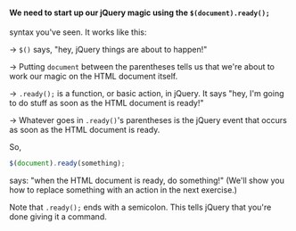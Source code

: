 #### We need to start up our jQuery magic using the ```$(document).ready();```
syntax you've seen. It works like this:

-> ```$()``` says, "hey, jQuery things are about to happen!"

-> Putting ```document``` between the parentheses tells us that we're about to
work our magic on the HTML document itself.

-> ```.ready();``` is a function, or basic action, in jQuery. It says "hey, I'm
going to do stuff as soon as the HTML document is ready!"


-> Whatever goes in ```.ready()```'s parentheses is the jQuery event that occurs
as soon as the HTML document is ready.

So,

```javascript
$(document).ready(something);
```
says: "when the HTML document is ready, do something!" (We'll show you how to
replace something with an action in the next exercise.)

Note that ```.ready();``` ends with a semicolon. This tells jQuery that you're done 
giving it a command.
